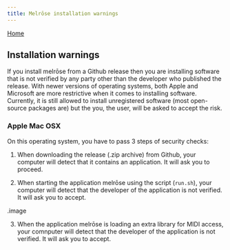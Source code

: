 ```yaml
---
title: Melrōse installation warnings
---
```


[Home](https://emicklei.github.io/melrose)

## Installation warnings

If you install melrōse from a Github release then you are installing software that is not verified by any party other than the developer who published the release. With newer versions of operating systems, both Apple and Microsoft are more restrictive when it comes to installing software. Currently, it is still allowed to install unregistered software (most open-source packages are) but the you, the user, will be asked to accept the risk.

### Apple Mac OSX
On this operating system, you have to pass 3 steps of security checks:

1. When downloading the release (.zip archive) from Github, your computer will detect that it contains an application. It will ask you to proceed.

2. When starting the application melrōse using the script (`run.sh`), your computer will detect that the developer of the application is not verified. It will ask you to accept.

.image

3. When the application melrōse is loading an extra library for MIDI access, your comnputer will detect that the developer of the application is not verified. It will ask you to accept.
